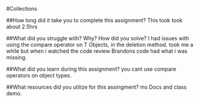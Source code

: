 #Collections 

##How long did it take you to complete this assignment?
This took took about 2.5hrs

##What did you struggle with? Why? How did you solve?
I had issues with using the compare operator on T Objects, in the deletion method. took me a while but when i watched the code review Brandons code had what i was missing. 

##What did you learn during this assignment?
you cant use compare operators on object types. 

##What resources did you utilize for this assingment?
ms Docs and class demo. 
